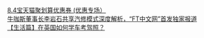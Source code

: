   
[8.4宝天猫聚划算优惠券 (优惠专场）](http://www.dianyue.me/archives/547/83ey7477s3thgtsr/)  
[牛咖斯董事长李岩石共享汽修模式深度解析，“FT中文网”首发独家报道](http://www.dianyue.me/archives/296/8h6k82mfh18imwf4/)  
[【生活篇】在英国如何学车考驾照？](http://www.dianyue.me/archives/596/9952mcdr1op16hxj/)